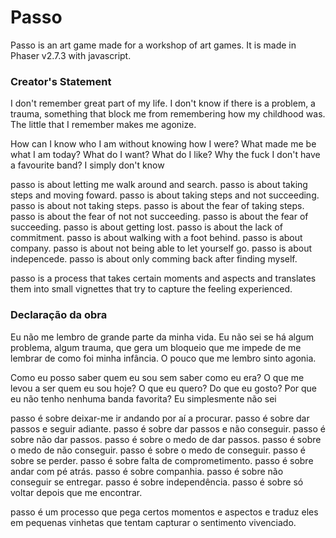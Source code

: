 # Passo
Passo is an art game made for a workshop of art games. It is made in Phaser v2.7.3 with javascript.


### Creator's Statement

I don't remember great part of my life. I don't know if there is a problem, a trauma, something that block me from remembering how my childhood was. The little that I remember makes me agonize.

How can I know who I am without knowing how I were? What made me be what I am today? What do I want? What do I like? Why the fuck I don't have a favourite band? I simply don't know

passo is about letting me walk around and search. passo is about taking steps and moving foward. passo is about taking steps and not succeeding. passo is about not taking steps. passo is about the fear of taking steps. passo is about the fear of not not succeeding. passo is about the fear of succeeding. passo is about getting lost. passo is about the lack of commitment. passo is about walking with a foot behind. passo is about company. passo is about not being able to let yourself go. passo is about indepencede. passo is about only comming back after finding myself.

passo is a process that takes certain moments and aspects and translates them into small vignettes that try to capture the feeling experienced.

### Declaração da obra

Eu não me lembro de grande parte da minha vida. Eu não sei se há algum problema, algum trauma, que gera um bloqueio que me impede de me lembrar de como foi minha infância. O pouco que me lembro sinto agonia.

Como eu posso saber quem eu sou sem saber como eu era? O que me levou a ser quem eu sou hoje? O que eu quero? Do que eu gosto? Por que eu não tenho nenhuma banda favorita? Eu simplesmente não sei

passo é sobre deixar-me ir andando por aí a procurar. passo é sobre dar passos e seguir adiante. passo é sobre dar passos e não conseguir. passo é sobre não dar passos. passo é sobre o medo de dar passos. passo é sobre o medo de não conseguir. passo é sobre o medo de conseguir. passo é sobre se perder. passo é sobre falta de comprometimento. passo é sobre andar com pé atrás. passo é sobre companhia. passo é sobre não conseguir se entregar. passo é sobre independência. passo é sobre só voltar depois que me encontrar.

passo é um processo que pega certos momentos e aspectos e traduz eles em pequenas vinhetas que tentam capturar o sentimento vivenciado.
